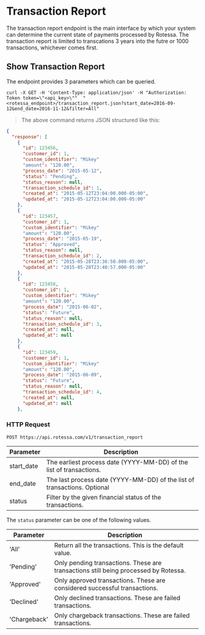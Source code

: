 # Transaction Report

The transaction report endpoint is the main interface by which your system can determine the current state of payments processed by Rotessa. The transaction report is limited to transcations 3 years into the futre or 1000 transactions, whichever comes first.

## Show Transaction Report
The endpoint provides 3 parameters which can be queried.


```shell
curl -X GET -H 'Content-Type: application/json' -H "Authorization: Token token=\"<api_key>\""  "<rotessa_endpoint>/transaction_report.json?start_date=2016-09-12&end_date=2016-11-12&filter=All"
```

> The above command returns JSON structured like this:

```json
{
  "response": [
    {
      "id": 123456,
      "customer_id": 1,
      "custom_identifier": "Mikey"
      "amount": "120.00",
      "process_date": "2015-05-12",
      "status": "Pending",
      "status_reason": null,
      "transaction_schedule_id": 1,
      "created_at": "2015-05-12T23:04:00.000-05:00",
      "updated_at": "2015-05-12T23:04:00.000-05:00"
    },
    {
      "id": 123457,
      "customer_id": 1,
      "custom_identifier": "Mikey"
      "amount": "120.00",
      "process_date": "2015-05-19",
      "status": "Approved",
      "status_reason": null,
      "transaction_schedule_id": 2,
      "created_at": "2015-05-28T23:36:50.000-05:00",
      "updated_at": "2015-05-28T23:40:57.000-05:00"
    },
    {
      "id": 123458,
      "customer_id": 1,
      "custom_identifier": "Mikey"
      "amount": "120.00",
      "process_date": "2015-06-02",
      "status": "Future",
      "status_reason": null,
      "transaction_schedule_id": 3,
      "created_at": null,
      "updated_at": null
    },
    {
      "id": 123459,
      "customer_id": 1,
      "custom_identifier": "Mikey"
      "amount": "120.00",
      "process_date": "2015-06-09",
      "status": "Future",
      "status_reason": null,
      "transaction_schedule_id": 4,
      "created_at": null,
      "updated_at": null
    },

```


### HTTP Request

`POST https://api.rotessa.com/v1/transaction_report`


Parameter | Description
--------- | -------
start_date | The earliest process date (YYYY-MM-DD) of the list of transactions.
end_date | The last process date (YYYY-MM-DD) of the list of transactions. Optional
status | Filter by the given financial status of the transactions.

The `status` parameter can be one of the following values.

Parameter | Description
--------- | -------
'All' | Return all the transactions. This is the default value.
'Pending' | Only pending transactions. These are transactions still being processed by Rotessa.
'Approved' | Only approved transactions. These are considered successful transactions.
'Declined' | Only declined transactions. These are failed transactions.
'Chargeback' | Only chargeback transactions. These are failed transactions.


